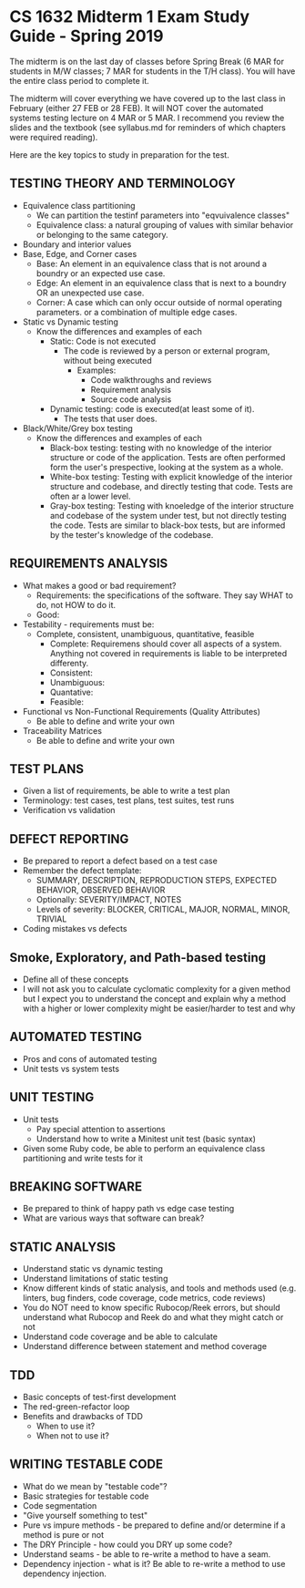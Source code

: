 # CS 1632 Midterm 1 Exam Study Guide - Spring 2019

The midterm is on the last day of classes before Spring Break (6 MAR for students in M/W classes; 7 MAR for students in the T/H class).  You will have the entire class period to complete it.


The midterm will cover everything we have covered up to the last class in February (either 27 FEB or 28 FEB).  It will NOT cover the automated systems testing lecture on 4 MAR or 5 MAR.  I recommend you review the slides and the textbook (see syllabus.md for reminders of which chapters were required reading).

Here are the key topics to study in preparation for the test.

## TESTING THEORY AND TERMINOLOGY
* Equivalence class partitioning
    - We can partition the testinf parameters into "eqvuivalence classes"
    - Equivalence class: a natural grouping of values with similar behavior or belonging to the same category.
* Boundary and interior values
* Base, Edge, and Corner cases
    - Base: An element in an equivalence class that is not around a boundry or an expected use case.
    - Edge: An element in an equivalence class that is next to a boundry OR an unexpected use case.
    - Corner: A case which can only occur outside of normal operating parameters. or a combination of multiple edge cases.
* Static vs Dynamic testing
  * Know the differences and examples of each
    - Static: Code is not executed
      - The code is reviewed by a person or external program, without being executed
        - Examples:
          - Code walkthroughs and reviews
          - Requirement analysis
          - Source code analysis
    - Dynamic testing: code is executed(at least some of it).
        - The tests that user does.
* Black/White/Grey box testing
  * Know the differences and examples of each
    - Black-box testing: testing with no knowledge of the interior structure or code of the application. Tests are often performed form the user's prespective, looking at the system as a whole.
    - White-box testing: Testing with explicit knowledge of the interior structure and codebase, and directly testing that code. Tests are often ar a lower level.
    - Gray-box testing: Testing with knoeledge of the interior structure and codebase of the system under test, but not directly testing the code. Tests are similar to black-box tests, but are informed by the tester's knowledge of the codebase.

## REQUIREMENTS ANALYSIS
* What makes a good or bad requirement?
  - Requirements: the specifications of the software. They say WHAT to do, not HOW to do it.
  - Good:
* Testability - requirements must be:
  * Complete, consistent, unambiguous, quantitative, feasible
    - Complete: Requiremens should cover all aspects of a system. Anything not covered in requirements is liable to be interpreted differenty.
    - Consistent:
    - Unambiguous:
    - Quantative:
    - Feasible:
* Functional vs Non-Functional Requirements  (Quality Attributes)
  * Be able to define and write your own
* Traceability Matrices
  * Be able to define and write your own

## TEST PLANS
* Given a list of requirements, be able to write a test plan
* Terminology: test cases, test plans, test suites, test runs
* Verification vs validation

## DEFECT REPORTING
* Be prepared to report a defect based on a test case
* Remember the defect template:
  * SUMMARY, DESCRIPTION, REPRODUCTION STEPS, EXPECTED BEHAVIOR, OBSERVED BEHAVIOR
  * Optionally: SEVERITY/IMPACT, NOTES
  * Levels of severity: BLOCKER, CRITICAL, MAJOR, NORMAL, MINOR, TRIVIAL
* Coding mistakes vs defects

## Smoke, Exploratory, and Path-based testing
* Define all of these concepts
* I will not ask you to calculate cyclomatic complexity for a given method but I expect you to understand the concept and explain why a method with a higher or lower complexity might be easier/harder to test and why

## AUTOMATED TESTING
* Pros and cons of automated testing
* Unit tests vs system tests

## UNIT TESTING
* Unit tests
  * Pay special attention to assertions
  * Understand how to write a Minitest unit test (basic syntax)
* Given some Ruby code, be able to perform an equivalence class partitioning and write tests for it

## BREAKING SOFTWARE
* Be prepared to think of happy path vs edge case testing
* What are various ways that software can break?

## STATIC ANALYSIS
* Understand static vs dynamic testing
* Understand limitations of static testing
* Know different kinds of static analysis, and tools and methods used (e.g. linters, bug finders, code coverage, code metrics, code reviews)
* You do NOT need to know specific Rubocop/Reek errors, but should understand what Rubocop and Reek do and what they might catch or not
* Understand code coverage and be able to calculate
* Understand difference between statement and method coverage

## TDD
* Basic concepts of test-first development
* The red-green-refactor loop
* Benefits and drawbacks of TDD
  * When to use it?
  * When not to use it?

## WRITING TESTABLE CODE
* What do we mean by "testable code"?
* Basic strategies for testable code
* Code segmentation
* "Give yourself something to test"
* Pure vs impure methods - be prepared to define and/or determine if a method is pure or not
* The DRY Principle - how could you DRY up some code?
* Understand seams - be able to re-write a method to have a seam.
* Dependency injection - what is it?  Be able to re-write a method to use dependency injection.
